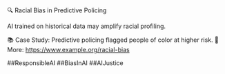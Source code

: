 🔍 Racial Bias in Predictive Policing

AI trained on historical data may amplify racial profiling.

📚 Case Study: Predictive policing flagged people of color at higher risk.
🔗 More: https://www.example.org/racial-bias

##ResponsibleAI ##BiasInAI ##AIJustice